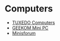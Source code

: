 # Computers

- [TUXEDO Computers](https://www.tuxedocomputers.com)
- [GEEKOM Mini PC](https://www.geekompc.com)
- [Minisforum](https://store.minisforum.de)
